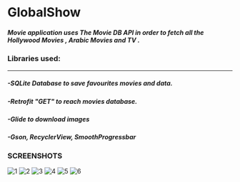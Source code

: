 # GlobalShow

##### Movie application uses The Movie DB API in order to fetch all the Hollywood Movies , Arabic Movies and TV . 

### Libraries used:
---------------------
##### -SQLite Database to save favourites movies and data.
##### -Retrofit "GET" to reach movies database.
##### -Glide to download images
##### -Gson, RecyclerView, SmoothProgressbar


### SCREENSHOTS

![1](https://user-images.githubusercontent.com/33384304/36171316-d4b69548-110a-11e8-8076-ba4993744174.png)     ![2](https://user-images.githubusercontent.com/33384304/36171317-d4edd8be-110a-11e8-8fe5-d310c7721923.png)     ![3](https://user-images.githubusercontent.com/33384304/36171318-d5291ca8-110a-11e8-8f9c-8f3c617c3b37.png)
![4](https://user-images.githubusercontent.com/33384304/36171340-f28e5542-110a-11e8-874e-70e3e7301511.png)     ![5](https://user-images.githubusercontent.com/33384304/36171342-f2b50dae-110a-11e8-87ab-5fc09507bef6.png)     ![6](https://user-images.githubusercontent.com/33384304/36171343-f2fa5e72-110a-11e8-816d-553c5fbe9af3.png)
